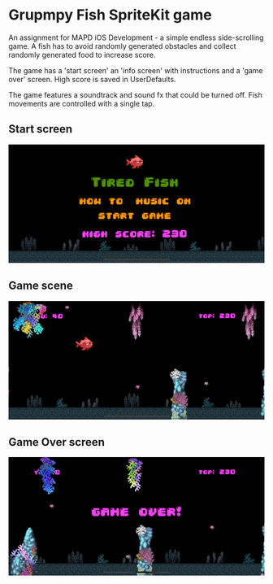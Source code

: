 # Grupmpy Fish SpriteKit game

An assignment for MAPD iOS Development - a simple endless side-scrolling game. A fish has to avoid randomly generated obstacles and collect randomly generated food to increase score.

The game has a 'start screen' an 'info screen' with instructions and a 'game over' screen. High score is saved in UserDefaults.

The game features a soundtrack and sound fx that could be turned off. 
Fish movements are controlled with a single tap.

## Start screen

![Start screen](start.png?raw=true "Start screen")

## Game scene

![Game scene](game.png?raw=true "Game scene")

## Game Over screen

![Game Over](gameover.png?raw=true "Game over")
